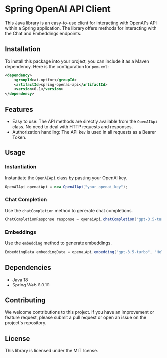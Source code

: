 # Spring OpenAI API Client

This Java library is an easy-to-use client for interacting with OpenAI's API within a Spring application. The library offers methods for interacting with the Chat and Embeddings endpoints.

## Installation

To install this package into your project, you can include it as a Maven dependency. Here is the configuration for `pom.xml`:

```xml
<dependency>
    <groupId>ai.optfor</groupId>
    <artifactId>spring-openai-api</artifactId>
    <version>0.1</version>
</dependency>
```

## Features

- Easy to use: The API methods are directly available from the `OpenAIApi` class. No need to deal with HTTP requests and responses.
- Authorization handling: The API key is used in all requests as a Bearer Token.

## Usage

### Instantiation

Instantiate the `OpenAIApi` class by passing your OpenAI key.

```java
OpenAIApi openaiApi = new OpenAIApi("your_openai_key");
```

### Chat Completion

Use the `chatCompletion` method to generate chat completions.

```java
ChatCompletionResponse response = openaiApi.chatCompletion("gpt-3.5-turbo", "Hello, how are you?", "system", 60);
```

### Embeddings

Use the `embedding` method to generate embeddings.

```java
EmbeddingData embeddingData = openaiApi.embedding("gpt-3.5-turbo", "Hello, how are you?");
```

## Dependencies

- Java 18
- Spring Web 6.0.10

## Contributing

We welcome contributions to this project. If you have an improvement or feature request, please submit a pull request or open an issue on the project's repository.

## License

This library is licensed under the MIT license.